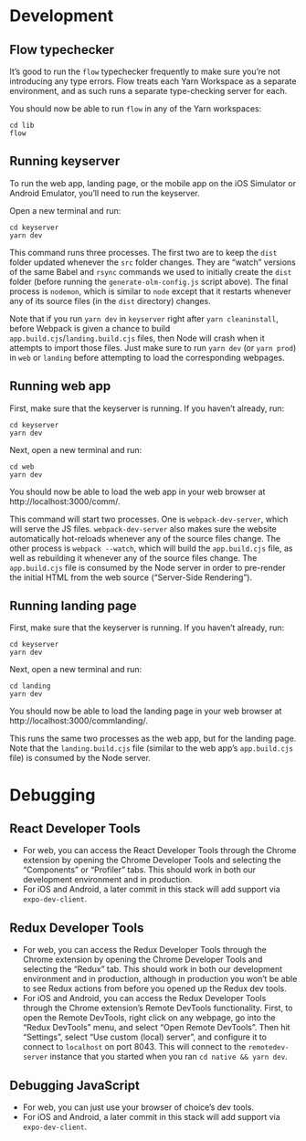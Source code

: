 # Development

## Flow typechecker

It’s good to run the `flow` typechecker frequently to make sure you’re not introducing any type errors. Flow treats each Yarn Workspace as a separate environment, and as such runs a separate type-checking server for each.

You should now be able to run `flow` in any of the Yarn workspaces:

```
cd lib
flow
```

## Running keyserver

To run the web app, landing page, or the mobile app on the iOS Simulator or Android Emulator, you’ll need to run the keyserver.

Open a new terminal and run:

```
cd keyserver
yarn dev
```

This command runs three processes. The first two are to keep the `dist` folder updated whenever the `src` folder changes. They are “watch” versions of the same Babel and `rsync` commands we used to initially create the `dist` folder (before running the `generate-olm-config.js` script above). The final process is `nodemon`, which is similar to `node` except that it restarts whenever any of its source files (in the `dist` directory) changes.

Note that if you run `yarn dev` in `keyserver` right after `yarn cleaninstall`, before Webpack is given a chance to build `app.build.cjs`/`landing.build.cjs` files, then Node will crash when it attempts to import those files. Just make sure to run `yarn dev` (or `yarn prod`) in `web` or `landing` before attempting to load the corresponding webpages.

## Running web app

First, make sure that the keyserver is running. If you haven’t already, run:

```
cd keyserver
yarn dev
```

Next, open a new terminal and run:

```
cd web
yarn dev
```

You should now be able to load the web app in your web browser at http://localhost:3000/comm/.

This command will start two processes. One is `webpack-dev-server`, which will serve the JS files. `webpack-dev-server` also makes sure the website automatically hot-reloads whenever any of the source files change. The other process is `webpack --watch`, which will build the `app.build.cjs` file, as well as rebuilding it whenever any of the source files change. The `app.build.cjs` file is consumed by the Node server in order to pre-render the initial HTML from the web source (“Server-Side Rendering”).

## Running landing page

First, make sure that the keyserver is running. If you haven’t already, run:

```
cd keyserver
yarn dev
```

Next, open a new terminal and run:

```
cd landing
yarn dev
```

You should now be able to load the landing page in your web browser at http://localhost:3000/commlanding/.

This runs the same two processes as the web app, but for the landing page. Note that the `landing.build.cjs` file (similar to the web app’s `app.build.cjs` file) is consumed by the Node server.

# Debugging

## React Developer Tools

- For web, you can access the React Developer Tools through the Chrome extension by opening the Chrome Developer Tools and selecting the “Components” or “Profiler” tabs. This should work in both our development environment and in production.
- For iOS and Android, a later commit in this stack will add support via `expo-dev-client`.

## Redux Developer Tools

- For web, you can access the Redux Developer Tools through the Chrome extension by opening the Chrome Developer Tools and selecting the “Redux” tab. This should work in both our development environment and in production, although in production you won’t be able to see Redux actions from before you opened up the Redux dev tools.
- For iOS and Android, you can access the Redux Developer Tools through the Chrome extension’s Remote DevTools functionality. First, to open the Remote DevTools, right click on any webpage, go into the “Redux DevTools” menu, and select “Open Remote DevTools”. Then hit “Settings”, select “Use custom (local) server”, and configure it to connect to `localhost` on port 8043. This will connect to the `remotedev-server` instance that you started when you ran `cd native && yarn dev`.

## Debugging JavaScript

- For web, you can just use your browser of choice’s dev tools.
- For iOS and Android, a later commit in this stack will add support via `expo-dev-client`.
